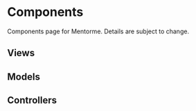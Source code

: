 # Components
Components page for Mentorme. Details are subject to change. 

## Views

## Models

## Controllers